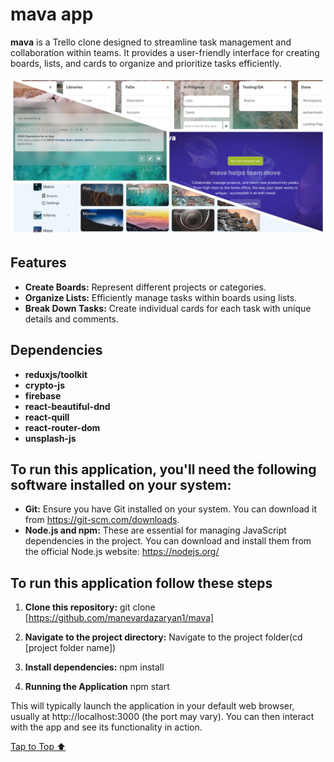 <h1><a id='top'>mava app</a></h1>

**mava** is a Trello clone designed to streamline task management and collaboration within teams. It provides a user-friendly interface for creating boards, lists, and cards to organize and prioritize tasks efficiently.

![mava(Trello clone) collage](src/images/README-Collage.webp "mava app")

## Features

- **Create Boards:** Represent different projects or categories.
- **Organize Lists:** Efficiently manage tasks within boards using lists.
- **Break Down Tasks:** Create individual cards for each task with unique details and comments.

## Dependencies

- **reduxjs/toolkit**
- **crypto-js**
- **firebase**
- **react-beautiful-dnd**
- **react-quill**
- **react-router-dom**
- **unsplash-js**

## To run this application, you'll need the following software installed on your system:

- **Git:** Ensure you have Git installed on your system. You can download it from https://git-scm.com/downloads.
- **Node.js and npm:** These are essential for managing JavaScript dependencies in the project. You can download and install them from the official Node.js website: https://nodejs.org/

## To run this application follow these steps

1. **Clone this repository:**
   git clone [https://github.com/manevardazaryan1/mava]

2. **Navigate to the project directory:**
    Navigate to the project folder(cd [project folder name])

3. **Install dependencies:**
    npm install

4. **Running the Application**
    npm start

This will typically launch the application in your default web browser, usually at http://localhost:3000 (the port may vary). You can then interact with the app and see its functionality in action.

[Tap to Top ⬆](#top)
